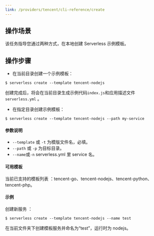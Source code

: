 ```yaml
---
link: /providers/tencent/cli-reference/create
---
```


## 操作场景
该任务指导您通过两种方式，在本地创建 Serverless 示例模板。

## 操作步骤
- 在当前目录创建一个示例模板：
```
$ serverless create --template tencent-nodejs
```
创建完成后，将会在当前目录生成示例代码`index.js`和应用描述文件`serverless.yml` 。

- 在指定目录创建示例模板：
```
$ serverless create --template tencent-nodejs --path my-service
```


#### 参数说明
- `--template`  或 `-t`  为模版文件名，必填。
- `--path` 或 `-p` 为目标目录。
- `--name`或`-n` serverless.yml 里 service 名。


#### 可用模板
当前已支持的模板列表 ：tencent-go、tencent-nodejs、tencent-python、tencent-php。

#### 示例
创建新服务 ：
```
$ serverless create --template tencent-nodejs --name test
```
在当前文件夹下创建模板服务并命名为“test”，运行时为 nodejs。
